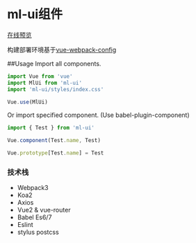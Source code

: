 # ml-ui组件
[在线预览](http://www.zdliu.com)

构建部署环境基于[vue-webpack-config](https://github.com/zdliuccit/vue-webpack-config)

##Usage
Import all components.
```js
import Vue from 'vue'
import MlUi from 'ml-ui'
import 'ml-ui/styles/index.css'

Vue.use(MlUi)
```
Or import specified component. (Use babel-plugin-component)
```js
import { Test } from 'ml-ui'

Vue.component(Test.name, Test)

Vue.prototype[Test.name] = Test

```


### 技术栈
* Webpack3
* Koa2
* Axios
* Vue2 & vue-router
* Babel Es6/7
* Eslint
* stylus postcss
